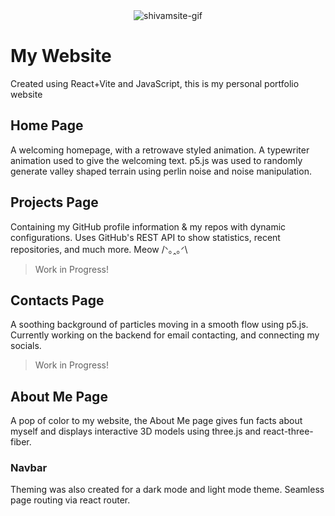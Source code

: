 <div align="center">
    <img src="https://github.com/user-attachments/assets/4390229c-3ffb-413b-927e-7ee3f1d6c8c8](https://github.com/user-attachments/assets/0bd36163-14ae-4a1e-b54e-278da9102e1b" alt="shivamsite-gif" />
</div>

# My Website
Created using React+Vite and JavaScript, this is my personal portfolio website

## Home Page
A welcoming homepage, with a retrowave styled animation. A typewriter animation used to give the welcoming text. p5.js was used to randomly generate valley shaped terrain using perlin noise and noise manipulation.

## Projects Page
Containing my GitHub profile information & my repos with dynamic configurations. Uses GitHub's REST API to show statistics, recent repositories, and much more. Meow /ᐠ｡ꞈ｡ᐟ\
> Work in Progress!

## Contacts Page
A soothing background of particles moving in a smooth flow using p5.js. Currently working on the backend for email contacting, and connecting my socials.
> Work in Progress!

## About Me Page
A pop of color to my website, the About Me page gives fun facts about myself and displays interactive 3D models using three.js and react-three-fiber.

### Navbar
Theming was also created for a dark mode and light mode theme. Seamless page routing via react router.
